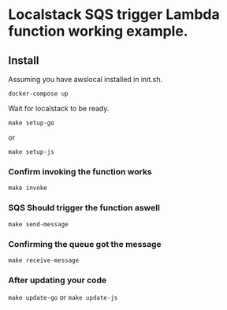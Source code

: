 # Localstack SQS trigger Lambda function working example.

## Install

Assuming you have awslocal installed in init.sh.

```
docker-compose up
```

Wait for localstack to be ready.

```
make setup-go
```
or 
```
make setup-js
```

### Confirm invoking the function works
`make invoke`

### SQS Should trigger the function aswell
`make send-message`

### Confirming the queue got the message
`make receive-message`

### After updating your code
`make update-go` or `make update-js`
